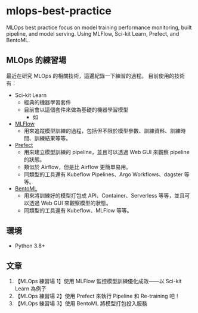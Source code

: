 # mlops-best-practice
MLOps best practice focus on model training performance monitoring, built pipeline, and model serving. Using MLFlow, Sci-kit Learn, Prefect, and BentoML.

## MLOps 的練習場
最近在研究 MLOps 的相關技術，這邊紀錄一下練習的過程。
目前使用的技術有：
- Sci-kit Learn
  - 經典的機器學習套件
  - 目前會以這個套件來做為基礎的機器學習模型
    - 如 
- [MLFlow](https://github.com/mlflow/mlflow)
  - 用來追蹤模型訓練的過程，包括但不限於模型參數、訓練資料、訓練時間、訓練結果等等。
- [Prefect](https://github.com/PrefectHQ/prefect)
  - 用來建立模型訓練的 pipeline，並且可以透過 Web GUI 來觀察 pipeline 的狀態。
  - 類似於 Airflow，但是比 Airflow 更簡單易用。
  - 同類型的工具還有 Kubeflow Pipelines、Argo Workflows、dagster 等等。
- [BentoML](https://github.com/bentoml/BentoML)
  - 用來將訓練好的模型打包成 API、Container、Serverless 等等，並且可以透過 Web GUI 來觀察模型的狀態。
  - 同類型的工具還有 Kubeflow、MLFlow 等等。

## 環境
- Python 3.8+

## 文章
1. 【MLOps 練習場 1】使用 MLFlow 監控模型訓練優化成效——以 Sci-kit Learn 為例子
2. 【MLOps 練習場 2】使用 Prefect 來執行 Pipeline 和 Re-training 吧！
3. 【MLOps 練習場 3】使用 BentoML 將模型打包投入服務